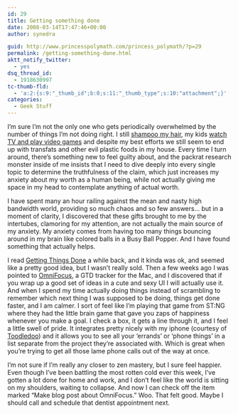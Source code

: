 ```yaml
---
id: 29
title: Getting something done
date: 2008-03-14T17:47:46+00:00
author: synedra

guid: http://www.princesspolymath.com/princess_polymath/?p=29
permalink: /getting-something-done.html
aktt_notify_twitter:
  - yes
dsq_thread_id:
  - 1918630997
tc-thumb-fld:
  - 'a:2:{s:9:"_thumb_id";b:0;s:11:"_thumb_type";s:10:"attachment";}'
categories:
  - Geek Stuff
---
```

I&#8217;m sure I&#8217;m not the only one who gets periodically overwhelmed by the number of things I&#8217;m not doing right. I still [shampoo my hair](http://www.naturemoms.com/no-shampoo-alternative.html), my kids [watch TV and play video games](http://children.webmd.com/news/20040702/video-games-tv-double-childhood-obesity-risk) and despite my best efforts we still seem to end up with transfats and other evil plastic foods in my house. Every time I turn around, there&#8217;s something new to feel guilty about, and the packrat research monster inside of me insists that I need to dive deeply into every single topic to determine the truthfulness of the claim, which just increases my anxiety about my worth as a human being, while not actually giving me space in my head to contemplate anything of actual worth.
  
I have spent many an hour railing against the mean and nasty high bandwidth world, providing so much chaos and so few answers&#8230; but in a moment of clarity, I discovered that these gifts brought to me by the intertubes, clamoring for my attention, are not actually the main source of my anxiety. My anxiety comes from having too many things bouncing around in my brain like colored balls in a Busy Ball Popper. And I have found something that actually helps.
  
I read [Getting Things Done](http://www.davidco.com/) a while back, and it kinda was ok, and seemed like a pretty good idea, but I wasn&#8217;t really sold. Then a few weeks ago I was pointed to [OmniFocus](http://www.omnigroup.com/applications/omnifocus/), a GTD tracker for the Mac, and I discovered that if you wrap up a good set of ideas in a cute and sexy UI I will actually use it. And when I spend my time actually doing things instead of scrambling to remember which next thing I was supposed to be doing, things get done faster, and I am calmer. I sort of feel like I&#8217;m playing that game from ST:NG where they had the little brain game that gave you zaps of happiness whenever you make a goal. I check a box, it gets a line through it, and I feel a little swell of pride. It integrates pretty nicely with my iphone (courtesy of [Toodledoo](http://www.toodledoo.com)) and it allows you to see all your &#8216;errands&#8217; or &#8216;phone things&#8217; in a list separate from the project they&#8217;re associated with. Which is great when you&#8217;re trying to get all those lame phone calls out of the way at once.
  
I&#8217;m not sure if I&#8217;m really any closer to zen mastery, but I sure feel happier. Even though I&#8217;ve been battling the most rotten cold ever this week, I&#8217;ve gotten a lot done for home and work, and I don&#8217;t feel like the world is sitting on my shoulders, waiting to collapse. And now I can check off the item marked &#8220;Make blog post about OmniFocus.&#8221; Woo. That felt good. Maybe I should call and schedule that dentist appointment next.